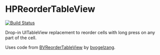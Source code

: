 HPReorderTableView
==================
[![Build Status](https://travis-ci.org/hpique/HPReorderTableView.png)](https://travis-ci.org/hpique/HPReorderTableView)

Drop-in UITableView replacement to reorder cells with long press on any part of the cell.

Uses code from [BVReorderTableView](https://github.com/bvogelzang/BVReorderTableView) by [bvogelzang](https://github.com/bvogelzang).